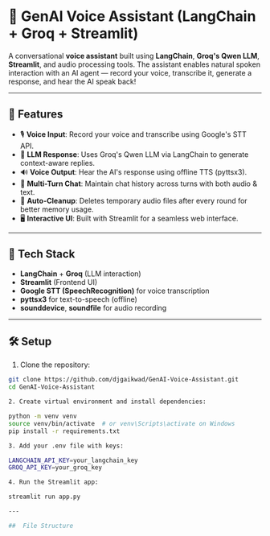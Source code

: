 # 🧠 GenAI Voice Assistant (LangChain + Groq + Streamlit)

A conversational **voice assistant** built using **LangChain**, **Groq's Qwen LLM**, **Streamlit**, and audio processing tools. The assistant enables natural spoken interaction with an AI agent — record your voice, transcribe it, generate a response, and hear the AI speak back!

---

## 🎯 Features

- 🎙️ **Voice Input**: Record your voice and transcribe using Google's STT API.
- 🧠 **LLM Response**: Uses Groq's Qwen LLM via LangChain to generate context-aware replies.
- 🔊 **Voice Output**: Hear the AI's response using offline TTS (pyttsx3).
- 🔁 **Multi-Turn Chat**: Maintain chat history across turns with both audio & text.
- 🧹 **Auto-Cleanup**: Deletes temporary audio files after every round for better memory usage.
- 🖥️ **Interactive UI**: Built with Streamlit for a seamless web interface.

---

## 🚀 Tech Stack

- **LangChain** + **Groq** (LLM interaction)
- **Streamlit** (Frontend UI)
- **Google STT (SpeechRecognition)** for voice transcription
- **pyttsx3** for text-to-speech (offline)
- **sounddevice**, **soundfile** for audio recording

---

## 🛠️ Setup

1. Clone the repository:

```bash
git clone https://github.com/djgaikwad/GenAI-Voice-Assistant.git
cd GenAI-Voice-Assistant

2. Create virtual environment and install dependencies:

python -m venv venv
source venv/bin/activate  # or venv\Scripts\activate on Windows
pip install -r requirements.txt

3. Add your .env file with keys:

LANGCHAIN_API_KEY=your_langchain_key
GROQ_API_KEY=your_groq_key

4. Run the Streamlit app:

streamlit run app.py

---

##  File Structure

